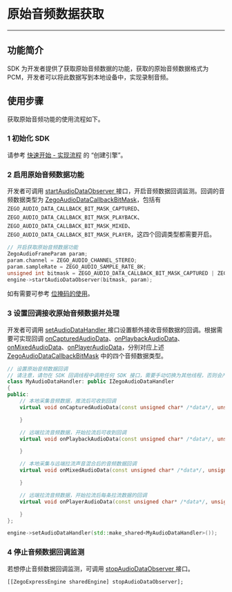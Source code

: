 # 原始音频数据获取

- - -

## 功能简介

SDK 为开发者提供了获取原始音频数据的功能，获取的原始音频数据格式为 PCM，开发者可以将此数据写到本地设备中，实现录制音频。

## 使用步骤

获取原始音频功能的使用流程如下。

### 1 初始化 SDK

请参考 [快速开始 - 实现流程](https://doc-zh.zego.im/article/8228#CreateEngine) 的 “创建引擎”。

### 2 启用原始音频数据功能

开发者可调用 [startAudioDataObserver ](https://doc-zh.zego.im/article/api?doc=Express_Audio_SDK_API~cpp_linux~class~IZegoExpressEngine#start-audio-data-observer) 接口，开启音频数据回调监测。回调的音频数据类型为 [ZegoAudioDataCallbackBitMask](https://doc-zh.zego.im/article/api?doc=Express_Audio_SDK_API~cpp_linux~enum~ZegoAudioDataCallbackBitMask)，包括有 `ZEGO_AUDIO_DATA_CALLBACK_BIT_MASK_CAPTURED`、`ZEGO_AUDIO_DATA_CALLBACK_BIT_MASK_PLAYBACK`、`ZEGO_AUDIO_DATA_CALLBACK_BIT_MASK_MIXED`、`ZEGO_AUDIO_DATA_CALLBACK_BIT_MASK_PLAYER`，这四个回调类型都需要开启。	 

```cpp
// 开启获取原始音频数据功能
ZegoAudioFrameParam param;
param.channel = ZEGO_AUDIO_CHANNEL_STEREO;
param.sampleRate = ZEGO_AUDIO_SAMPLE_RATE_8K;
unsigned int bitmask = ZEGO_AUDIO_DATA_CALLBACK_BIT_MASK_CAPTURED | ZEGO_AUDIO_DATA_CALLBACK_BIT_MASK_PLAYBACK | ZEGO_AUDIO_DATA_CALLBACK_BIT_MASK_MIXED | ZEGO_AUDIO_DATA_CALLBACK_BIT_MASK_PLAYER;
engine->startAudioDataObserver(bitmask, param);
```

<Note title="说明">


如有需要可参考 [位掩码的使用](https://doc-zh.zego.im/article/8665)。

</Note>



### 3 设置回调接收原始音频数据并处理

开发者可调用 [setAudioDataHandler ](https://doc-zh.zego.im/article/api?doc=Express_Audio_SDK_API~cpp_linux~class~IZegoExpressEngine#set-audio-data-handler) 接口设置额外接收音频数据的回调。根据需要可实现回调 [onCapturedAudioData](https://doc-zh.zego.im/article/api?doc=Express_Audio_SDK_API~cpp_linux~class~IZegoAudioDataHandler#on-captured-audio-data)、[onPlaybackAudioData](https://doc-zh.zego.im/article/api?doc=Express_Audio_SDK_API~cpp_linux~class~IZegoAudioDataHandler#on-playback-audio-data)、[onMixedAudioData](https://doc-zh.zego.im/article/api?doc=Express_Audio_SDK_API~cpp_linux~class~IZegoAudioDataHandler#on-mixed-audio-data)、[onPlayerAudioData](https://doc-zh.zego.im/article/api?doc=Express_Audio_SDK_API~cpp_linux~class~IZegoAudioDataHandler#on-player-audio-data)，分别对应上述 [ZegoAudioDataCallbackBitMask](https://doc-zh.zego.im/article/api?doc=Express_Audio_SDK_API~cpp_linux~enum~ZegoAudioDataCallbackBitMask) 中的四个音频数据类型。

```cpp
// 设置原始音频数据回调
// 请注意，请勿在 SDK 回调线程中调用任何 SDK 接口，需要手动切换为其他线程，否则会产生死锁
class MyAudioDataHandler: public IZegoAudioDataHandler
{
public:
    // 本地采集音频数据，推流后可收到回调 
    virtual void onCapturedAudioData(const unsigned char* /*data*/, unsigned int /*dataLength*/, ZegoAudioFrameParam /*param*/) {

    }

    // 远端拉流音频数据，开始拉流后可收到回调 
    virtual void onPlaybackAudioData(const unsigned char* /*data*/, unsigned int /*dataLength*/, ZegoAudioFrameParam /*param*/) {

    }

    // 本地采集与远端拉流声音混合后的音频数据回调 
    virtual void onMixedAudioData(const unsigned char* /*data*/, unsigned int /*dataLength*/, ZegoAudioFrameParam /*param*/) {

    }

    // 远端拉流音频数据，开始拉流后每条拉流数据的回调 
    virtual void onPlayerAudioData(const unsigned char* /*data*/, unsigned int /*dataLength*/, ZegoAudioFrameParam /*param*/, const std::string& /*streamID*/) {

    }
};

engine->setAudioDataHandler(std::make_shared<MyAudioDataHandler>());
```

### 4 停止音频数据回调监测



若想停止音频数据回调监测，可调用 [stopAudioDataObserver ](https://doc-zh.zego.im/article/api?doc=Express_Audio_SDK_API~cpp_linux~class~IZegoExpressEngine#stop-audio-data-observer) 接口。

 ```objc
[[ZegoExpressEngine sharedEngine] stopAudioDataObserver];
```

<Content />
